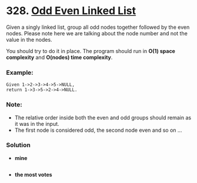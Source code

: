 # 328. [Odd Even Linked List](https://leetcode.com/problems/odd-even-linked-list/description/)

Given a singly linked list, group all odd nodes together followed by the even nodes. Please note here we are talking about the node number and not the value in the nodes.

You should try to do it in place. The program should run in **O(1) space complexity** and **O(nodes) time complexity**.

### Example:
    Given 1->2->3->4->5->NULL,
    return 1->3->5->2->4->NULL.

### Note:
* The relative order inside both the even and odd groups should remain as it was in the input. 
* The first node is considered odd, the second node even and so on ...

### Solution 
* **mine**
```
```

* **the most votes**
```
```

